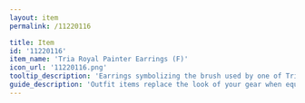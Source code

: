 ```yaml
---
layout: item
permalink: /11220116

title: Item
id: '11220116'
item_name: 'Tria Royal Painter Earrings (F)'
icon_url: '11220116.png'
tooltip_description: 'Earrings symbolizing the brush used by one of Tria''s royal painters.'
guide_description: 'Outfit items replace the look of your gear when equipped.'
---
```

